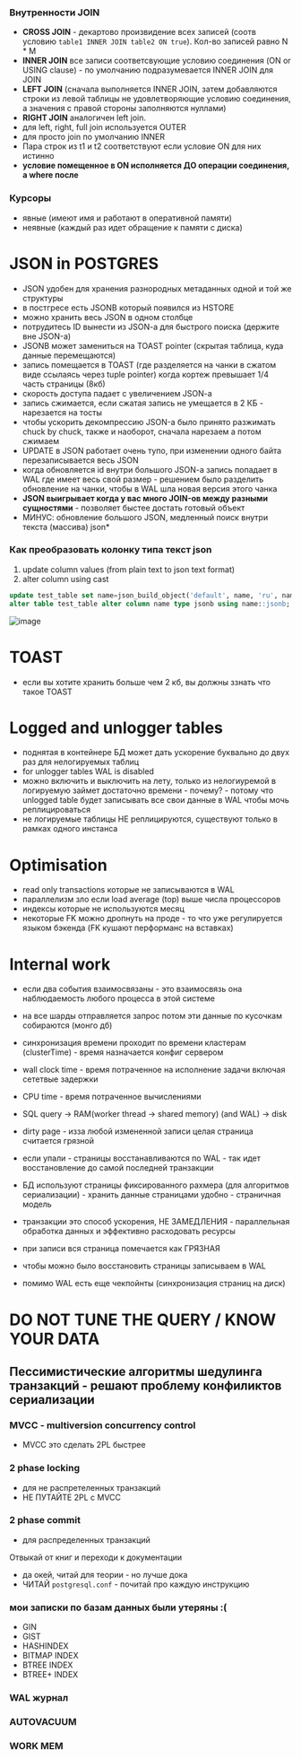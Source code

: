### Внутренности JOIN
- **CROSS JOIN** - декартово произвидение всех записей (соотв условию `table1 INNER JOIN table2 ON true`). Кол-во записей равно N * M
- **INNER JOIN** все записи соответсвующие условию соединения (ON or USING clause) - по умолчанию подразумевается INNER JOIN для JOIN
- **LEFT JOIN** (сначала выполняется INNER JOIN, затем добавляются строки из левой таблицы не удовлетворяющие условию соединения, а значения с правой стороны заполняются нуллами)
- **RIGHT JOIN** аналогичен left join.
- для left, right, full join используется OUTER
- для просто join по умолчанию INNER
- Пара строк из t1 и t2 соответствуют если условие ON для них истинно
- **условие помещенное в ON исполняется ДО операции соединения, а where после**

### Курсоры
- явные (имеют имя и работают в оперативной памяти)
- неявные (каждый раз идет обращение к памяти с диска)

# JSON in POSTGRES
- JSON удобен для хранения разнородных метаданных одной и той же структуры
- в постгресе есть JSONB который появился из HSTORE
- можно хранить весь JSON в одном столбце
- потрудитесь ID вынести из JSON-a для быстрого поиска (держите вне JSON-а)
- JSONB может замениться на TOAST pointer (скрытая таблица, куда данные перемещаются)
- запись помещается в TOAST (где разделяется на чанки в сжатом виде ссылаясь через tuple pointer) когда кортеж превышает 1/4 часть страницы (8кб)
- скорость доступа падает с увеличением JSON-a
- запись сжимается, если сжатая запись не умещается в 2 КБ - нарезается на тосты
- чтобы ускорить декомпрессию JSON-а было принято разжимать chuck by chuck, также и наоборот, сначала нарезаем а потом сжимаем
- UPDATE в JSON работает очень тупо, при изменении одного байта перезаписывается весь JSON
- когда обновляется id внутри большого JSON-a запись попадает в WAL где имеет весь свой размер - решением было разделить обновление на чанки, чтобы в WAL шла новая версия этого чанка
- **JSON выигрывает когда у вас много JOIN-ов между разными сущностями** - позволяет быстее достать готовый объект
- МИНУС: обновление большого JSON, медленный поиск внутри текста (массива) json*

### Как преобразовать колонку типа текст json
1) update column values (from plain text to json text format)
2) alter column using cast

```sql
update test_table set name=json_build_object('default', name, 'ru', name);
alter table test_table alter column name type jsonb using name::jsonb;
```

![image](https://github.com/dark-tulip/course-java/assets/89765480/0a34cfdf-b043-4ad5-97c3-61610e32b6d0)


# TOAST
- если вы хотите хранить больше чем 2 кб, вы должны ззнать что такое TOAST



# Logged and unlogger tables
- поднятая в контейнере БД может дать ускорение буквально до двух раз для нелогируемых таблиц
- for unlogger tables WAL is disabled
- можно включить и выключить на лету, только из нелогиуремой в логируемую займет достаточно времени - почему? - потому что unlogged table будет записывать все свои данные в WAL чтобы мочь реплицироваться
- не логируемые таблицы НЕ реплицируются, существуют только в рамках одного инстанса 

# Optimisation
- read only transactions которые не записываются в WAL
- параллелизм зло если load average (top) выше числа процессоров
- индексы которые не используются месяц
- некоторые FK можно дропнуть на проде - то что уже регулируется языком бэкенда (FK кушают перформанс на вставках)
  
# Internal work
- если два события взаимосвязаны - это взаимосвязь она наблюдаемость любого процесса в этой системе
- на все шарды отправляется запрос потом эти данные по кусочкам собираются (монго дб)
- синхронизация времени проходит по времени кластерам (clusterTime) - время назначается конфиг сервером
- wall clock time - время потраченное на исполнение задачи включая сететвые задержки
- CPU time - время потраченное вычислениями

- SQL query -> RAM(worker thread -> shared memory) (and WAL) -> disk
- dirty page - изза любой измененной записи целая страница считается грязной
- если упали - страницы восстанавливаются по WAL - так идет восстановление до самой последней транзакции

- БД используют страницы фиксированного рахмера (для алгоритмов сериализации) - хранить данные страницами удобно - страничная модель
- транзакции это способ ускорения, НЕ ЗАМЕДЛЕНИЯ - параллельная обработка данных и эффективно расходовать ресурсы
- при записи вся страница помечается как ГРЯЗНАЯ
- чтобы можно было восстановить страницы записываем в WAL
- помимо WAL есть еще чекпойнты (синхронизация страниц на диск)
# DO NOT TUNE THE QUERY / KNOW YOUR DATA
## Пессимистические алгоритмы шедулинга транзакций - решают проблему конфиликтов сериализации
### MVCC - multiversion concurrency control
- MVCC это сделать 2PL быстрее
### 2 phase locking
- для не распретеленных транзакций
- НЕ ПУТАЙТЕ 2PL c MVCC
### 2 phase commit
- для распределенных транзакций

Отвыкай от книг и переходи к документации
- да окей, читай для теории - но лучше дока
- ЧИТАЙ `postgresql.conf` - почитай про каждую инструкцию
### мои записки по базам данных были утеряны :(
- GIN
- GIST
- HASHINDEX
- BITMAP INDEX
- BTREE INDEX
- BTREE+ INDEX

### WAL журнал

### AUTOVACUUM

### WORK MEM
